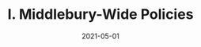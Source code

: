 ---
slug: "/pages/ii-ug-college-policies/faculty/faculty_lecture_payments"
date: "2021-05-01"
title: "I. Middlebury-Wide Policies"
---